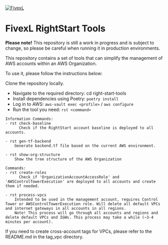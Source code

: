 [![FivexL](https://releases.fivexl.io/fivexlbannergit.jpg)](https://fivexl.io/)

# FivexL RightStart Tools


**Please note!**
This repository is still a work in progress and is subject to change, so please be careful when running it in production environments.

This repository contains a set of tools that can simplify the management of AWS accounts within an AWS Organization.

To use it, please follow the instructions below:

Clone the repository locally.
- Navigate to the required directory: cd right-start-tools
- Install dependencies using Poetry: `poetry install`
- Log in to AWS: `aws-vault exec <profile>` / `aws configure`
- Run the tool you need: `rst <command>`


```
Information Commands:
- rst check-baseline
      Check if the RightStart account baseline is deployed to all accounts.

- rst gen-tf-backend
    Generate backend.tf file based on the current AWS environment.

- rst show-org-structure
    Show the tree structure of the AWS Organization
```

```
Commands:
- rst create-roles
      Check if 'OrganizationAccountAccessRole' and 'AWSControlTowerExecution' are deployed to all accounts and create them if needed.

- rst process-vpcs
    Intended to be used in the management account, requires Control Tower or AWSControlTowerExecution role. Will delete all default VPCs and internet gateways in all accounts in all regions.
    Note! This process will go through all accounts and regions and delete default VPCs and IGWs. This process may take a while (~3-4 minutes per account).
```

If you need to create cross-account tags for VPCs, please refer to the README.md in the tag_vpc directory.
